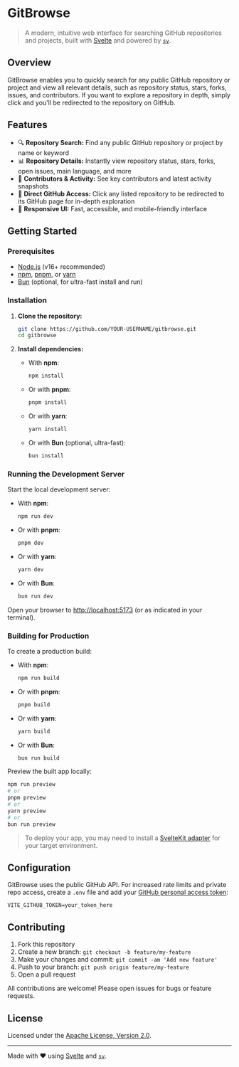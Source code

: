 # GitBrowse

> A modern, intuitive web interface for searching GitHub repositories and projects, built with [Svelte](https://svelte.dev/) and powered by [`sv`](https://github.com/sveltejs/cli).

## Overview

GitBrowse enables you to quickly search for any public GitHub repository or project and view all relevant details, such as repository status, stars, forks, issues, and contributors. If you want to explore a repository in depth, simply click and you'll be redirected to the repository on GitHub.

## Features

- 🔍 **Repository Search:** Find any public GitHub repository or project by name or keyword
- 📊 **Repository Details:** Instantly view repository status, stars, forks, open issues, main language, and more
- 👥 **Contributors & Activity:** See key contributors and latest activity snapshots
- 🔗 **Direct GitHub Access:** Click any listed repository to be redirected to its GitHub page for in-depth exploration
- 🌟 **Responsive UI:** Fast, accessible, and mobile-friendly interface

## Getting Started

### Prerequisites

- [Node.js](https://nodejs.org/) (v16+ recommended)
- [npm](https://www.npmjs.com/), [pnpm](https://pnpm.io/), or [yarn](https://yarnpkg.com/)
- [Bun](https://bun.sh/) (optional, for ultra-fast install and run)

### Installation

1. **Clone the repository:**
   ```bash
   git clone https://github.com/YOUR-USERNAME/gitbrowse.git
   cd gitbrowse
   ```

2. **Install dependencies:**
    - With **npm**:
      ```bash
      npm install
      ```
    - Or with **pnpm**:
      ```bash
      pnpm install
      ```
    - Or with **yarn**:
      ```bash
      yarn install
      ```
    - Or with **Bun** (optional, ultra-fast):
      ```bash
      bun install
      ```

### Running the Development Server

Start the local development server:

- With **npm**:
  ```bash
  npm run dev
  ```
- Or with **pnpm**:
  ```bash
  pnpm dev
  ```
- Or with **yarn**:
  ```bash
  yarn dev
  ```
- Or with **Bun**:
  ```bash
  bun run dev
  ```

Open your browser to [http://localhost:5173](http://localhost:5173) (or as indicated in your terminal).

### Building for Production

To create a production build:

- With **npm**:
  ```bash
  npm run build
  ```
- Or with **pnpm**:
  ```bash
  pnpm build
  ```
- Or with **yarn**:
  ```bash
  yarn build
  ```
- Or with **Bun**:
  ```bash
  bun run build
  ```

Preview the built app locally:

```bash
npm run preview
# or
pnpm preview
# or
yarn preview
# or
bun run preview
```

> To deploy your app, you may need to install a [SvelteKit adapter](https://svelte.dev/docs/kit/adapters) for your target environment.

## Configuration

GitBrowse uses the public GitHub API. For increased rate limits and private repo access, create a `.env` file and add your [GitHub personal access token](https://github.com/settings/tokens):

```
VITE_GITHUB_TOKEN=your_token_here
```

## Contributing

1. Fork this repository
2. Create a new branch: `git checkout -b feature/my-feature`
3. Make your changes and commit: `git commit -am 'Add new feature'`
4. Push to your branch: `git push origin feature/my-feature`
5. Open a pull request

All contributions are welcome! Please open issues for bugs or feature requests.

## License

Licensed under the [Apache License, Version 2.0](LICENSE).

---

Made with ❤️ using [Svelte](https://svelte.dev/) and [`sv`](https://github.com/sveltejs/cli).